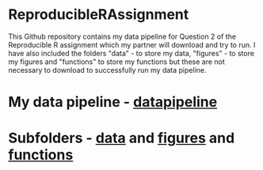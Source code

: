 # ReproducibleRAssignment

This Github repository contains my data pipeline for Question 2 of the Reproducible R assignment which my partner will download and try to run. I have also included the folders "data" - to store my data, "figures" - to store my figures and "functions" to store my functions but these are not necessary to download to successfully run my data pipeline.  

# My data pipeline - [datapipeline](https://github.com/mountainsandwhales/ReproducibleRAssignment/blob/main/Question2.Rmd)  
# Subfolders - [data](https://github.com/mountainsandwhales/ReproducibleRAssignment/tree/main/data) and [figures](https://github.com/mountainsandwhales/ReproducibleRAssignment/tree/main/figures) and [functions](https://github.com/mountainsandwhales/ReproducibleRAssignment/tree/main/functions)
